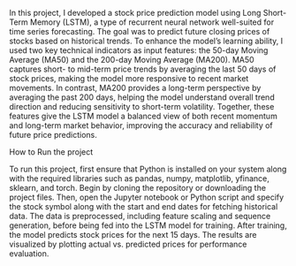 In this project, I developed a stock price prediction model using Long Short-Term Memory (LSTM), a type of recurrent neural network well-suited for time series 
forecasting. The goal was to predict future closing prices of stocks based on historical trends. To enhance the model’s learning ability, I used two key technical 
indicators as input features: the 50-day Moving Average (MA50) and the 200-day Moving Average (MA200). MA50 captures short- to mid-term price trends by averaging 
the last 50 days of stock prices, making the model more responsive to recent market movements. In contrast, MA200 provides a long-term perspective by averaging the
past 200 days, helping the model understand overall trend direction and reducing sensitivity to short-term volatility. Together, these features give the LSTM model
a balanced view of both recent momentum and long-term market behavior, improving the accuracy and reliability of future price predictions.

How to Run the project 


To run this project, first ensure that Python is installed on your system along with the required libraries such as pandas, numpy, matplotlib, yfinance, sklearn, 
and torch. Begin by cloning the repository or downloading the project files. Then, open the Jupyter notebook or Python script and specify the stock symbol along with 
the start and end dates for fetching historical data. The data is preprocessed, including feature scaling and sequence generation, before being fed into the LSTM
model for training. After training, the model predicts stock prices for the next 15 days. The results are visualized by plotting actual vs. predicted prices for 
performance evaluation.
